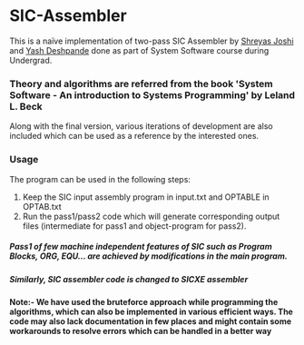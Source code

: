 # SIC-Assembler
This is a naïve implementation of two-pass SIC Assembler by [Shreyas Joshi](https://github.com/shreyasjoshi1234) and [Yash Deshpande](https://github.com/chimms1) done as part of System Software course during Undergrad.

### Theory and algorithms are referred from the book 'System Software - An introduction to Systems Programming' by Leland L. Beck

Along with the final version, various iterations of development are also included which can be used as a reference by the interested ones.

### Usage
The program can be used in the following steps:
1. Keep the SIC input assembly program in input.txt and OPTABLE in OPTAB.txt
2. Run the pass1/pass2 code which will generate corresponding output files (intermediate for pass1 and object-program for pass2).

##### Pass1 of few machine independent features of SIC such as Program Blocks, ORG, EQU... are achieved by modifications in the main program.
##### Similarly, SIC assembler code is changed to SICXE assembler

#### Note:- We have used the bruteforce approach while programming the algorithms, which can also be implemented in various efficient ways. The code may also lack documentation in few places and might contain some workarounds to resolve errors which can be handled in a better way
